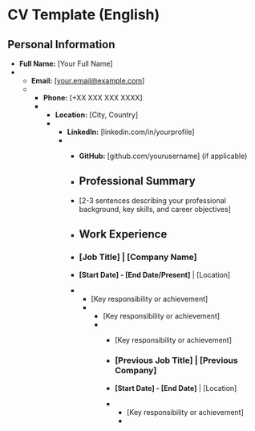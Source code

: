 # CV Template (English)

## Personal Information
- **Full Name:** [Your Full Name]
- - **Email:** [your.email@example.com]
  - - **Phone:** [+XX XXX XXX XXXX]
    - - **Location:** [City, Country]
      - - **LinkedIn:** [linkedin.com/in/yourprofile]
        - - **GitHub:** [github.com/yourusername] (if applicable)
         
          - ## Professional Summary
          - [2-3 sentences describing your professional background, key skills, and career objectives]
         
          - ## Work Experience
         
          - ### [Job Title] | [Company Name]
          - **[Start Date] - [End Date/Present]** | [Location]
          - - [Key responsibility or achievement]
            - - [Key responsibility or achievement]
              - - [Key responsibility or achievement]
               
                - ### [Previous Job Title] | [Previous Company]
                - **[Start Date] - [End Date]** | [Location]
                - - [Key responsibility or achievement]
                  - 
